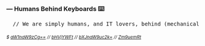 ### ― Humans Behind Keyboards ⌨️

<pre>
  // We are simply humans, and IT lovers, behind (mechanical) keyboards.
</pre>

<h6>
  <sup>
    $ 
    <a href="https://github.com/imgios">aW1naW9zCg==</a> //
    <a href="https://github.com/lucaam">bHVjYWFt</a> //
    <a href="https://github.com/mrgionsi">bXJnaW9uc2k=</a> //
    <a href="https://github.com/fonzdm">Zm9uemRt</a>
  </sup>
</h6>
